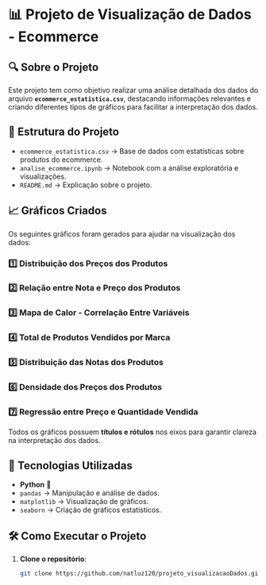 # 📊 Projeto de Visualização de Dados - Ecommerce

## 🔍 Sobre o Projeto
Este projeto tem como objetivo realizar uma análise detalhada dos dados do arquivo **`ecommerce_estatistica.csv`**, destacando informações relevantes e criando diferentes tipos de gráficos para facilitar a interpretação dos dados.

## 📂 Estrutura do Projeto
- `ecommerce_estatistica.csv` → Base de dados com estatísticas sobre produtos do ecommerce.
- `analise_ecommerce.ipynb` → Notebook com a análise exploratória e visualizações.
- `README.md` → Explicação sobre o projeto.

## 📈 Gráficos Criados
Os seguintes gráficos foram gerados para ajudar na visualização dos dados:

### 1️⃣ **Distribuição dos Preços dos Produtos**
### 2️⃣ **Relação entre Nota e Preço dos Produtos**
### 3️⃣ **Mapa de Calor - Correlação Entre Variáveis**
### 4️⃣ **Total de Produtos Vendidos por Marca**
### 5️⃣ **Distribuição das Notas dos Produtos**
### 6️⃣ **Densidade dos Preços dos Produtos**
### 7️⃣ **Regressão entre Preço e Quantidade Vendida**

Todos os gráficos possuem **títulos e rótulos** nos eixos para garantir clareza na interpretação dos dados.

## 🚀 Tecnologias Utilizadas
- **Python** 🐍
- `pandas` → Manipulação e análise de dados.
- `matplotlib` → Visualização de gráficos.
- `seaborn` → Criação de gráficos estatísticos.

## 🛠 Como Executar o Projeto
1. **Clone o repositório**:
   ```bash
   git clone https://github.com/natluz120/projeto_visualizacaoDados.git
